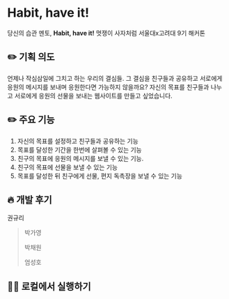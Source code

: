 # Habit, have it!

당신의 습관 멘토, **Habit, have it!**
멋쟁이 사자처럼 서울대x고려대 9기 해커톤

## ✏️ 기획 의도

언제나 작심삼일에 그치고 하는 우리의 결심들. 그 결심을 친구들과 공유하고 서로에게 응원의 메시지를 보내며 응원한다면 가능하지 않을까요? 자신의 목표를 친구들과 나누고 서로에게 응원의 선물을 보내는 웹사이트를 만들고 싶었습니다.

## ✏️ 주요 기능

1. 자신의 목표를 설정하고 친구들과 공유하는 기능
2. 목표를 달성한 기간을 한번에 살펴볼 수 있는 기능
3. 친구의 목표에 응원의 메시지를 보낼 수 있는 기능.
4. 친구의 목표에 선물을 보낼 수 있는 기능
5. 목표를 달성한 뒤 친구에게 선물, 편지 독촉장을 보낼 수 있는 기능

## 🔥 개발 후기

권규리

> 박가영
>
> 박채원
>
> 엄성호

## 🙆‍♀️ 로컬에서 실행하기
